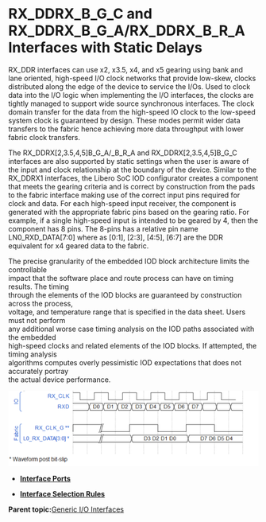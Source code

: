 # RX\_DDRX\_B\_G\_C and RX\_DDRX\_B\_G\_A/RX\_DDRX\_B\_R\_A Interfaces with Static Delays

RX\_DDR interfaces can use x2, x3.5, x4, and x5 gearing using bank and lane oriented, high-speed I/O clock networks that provide low-skew, clocks distributed along the edge of the device to service the I/Os. Used to clock data into the I/O logic when implementing the I/O interfaces, the clocks are tightly managed to support wide source synchronous interfaces. The clock domain transfer for the data from the high-speed IO clock to the low-speed system clock is guaranteed by design. These modes permit wider data transfers to the fabric hence achieving more data throughput with lower fabric clock transfers.

The RX\_DDRX\[2,3.5,4,5\]B\_G\_A/\_B\_R\_A and RX\_DDRX\[2,3.5,4,5\]B\_G\_C interfaces are also supported by static settings when the user is aware of the input and clock relationship at the boundary of the device. Similar to the RX\_DDRX1 interfaces, the Libero SoC IOD configurator creates a component that meets the gearing criteria and is correct by construction from the pads to the fabric interface making use of the correct input pins required for clock and data. For each high-speed input receiver, the component is generated with the appropriate fabric pins based on the gearing ratio. For example, if a single high-speed input is intended to be geared by 4, then the component has 8 pins. The 8-pins has a relative pin name LN0\_RXD\_DATA\[7:0\] where as \[0:1\], \[2:3\], \[4:5\], \[6:7\] are the DDR equivalent for x4 geared data to the fabric.

The precise granularity of the embedded IOD block architecture limits the controllable<br /> impact that the software place and route process can have on timing results. The timing<br /> through the elements of the IOD blocks are guaranteed by construction across the process,<br /> voltage, and temperature range that is specified in the data sheet. Users must not perform<br /> any additional worse case timing analysis on the IOD paths associated with the embedded<br /> high-speed clocks and related elements of the IOD blocks. If attempted, the timing analysis<br /> algorithms computes overly pessimistic IOD expectations that does not accurately portray<br /> the actual device performance.

![](GUID-7B357FED-33C7-4D00-9F0A-50F5AD878422-low.png "Rx_geared Waveform")

-   **[Interface Ports](GUID-D5FF1F14-7586-4A49-8E04-D7C69E2F688E.md)**  

-   **[Interface Selection Rules](GUID-842F756F-C725-4B27-9D7D-84D22FEF9C02.md)**  


**Parent topic:**[Generic I/O Interfaces](GUID-A63099D1-2595-43B7-B69C-1ABB1F7E412A.md)

